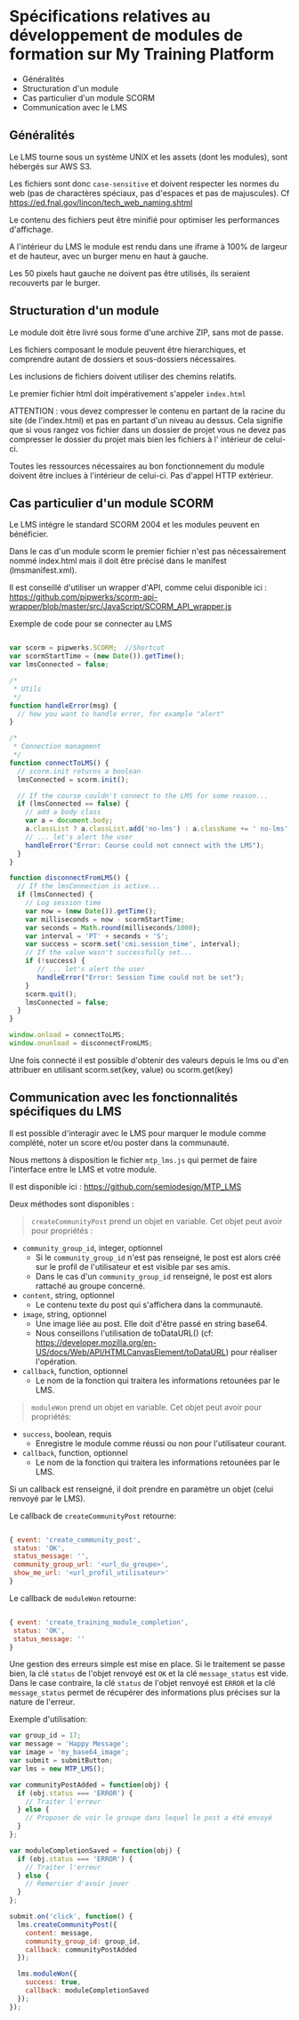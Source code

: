 # Spécifications relatives au développement de modules de formation sur My Training Platform

- Généralités
- Structuration d'un module
- Cas particulier d'un module SCORM
- Communication avec le LMS

## Généralités

Le LMS tourne sous un système UNIX et les assets (dont les modules), sont hébergés sur AWS S3.

Les fichiers sont donc `case-sensitive` et doivent respecter les normes du web (pas de charactères spéciaux, pas d'espaces et pas de majuscules). Cf https://ed.fnal.gov/lincon/tech_web_naming.shtml

Le contenu des fichiers peut être minifié pour optimiser les performances d'affichage.

A l'intérieur du LMS le module est rendu dans une iframe à 100% de largeur et de hauteur, avec un burger menu en haut à gauche.

Les 50 pixels haut gauche ne doivent pas être utilisés, ils seraient recouverts par le burger.


## Structuration d'un module

Le module doit être livré sous forme d'une archive ZIP, sans mot de passe.

Les fichiers composant le module peuvent être hierarchiques, et comprendre autant de dossiers et sous-dossiers nécessaires.

Les inclusions de fichiers doivent utiliser des chemins relatifs.

Le premier fichier html doit impérativement s'appeler `index.html`

ATTENTION : vous devez compresser le contenu en partant de la racine du site (de l'index.html) et pas en partant d'un niveau au dessus. Cela signifie que si vous rangez vos fichier dans un dossier de projet vous ne devez pas compresser le dossier du projet mais bien les fichiers à l' intérieur de celui-ci.

Toutes les ressources nécessaires au bon fonctionnement du module doivent être inclues à l'intérieur de celui-ci. Pas d'appel HTTP extérieur.


## Cas particulier d'un module SCORM

Le LMS intégre le standard SCORM 2004 et les modules peuvent en bénéficier.

Dans le cas d'un module scorm le premier fichier n'est pas nécessairement nommé index.html mais il doit être précisé dans le manifest (lmsmanifest.xml).

Il est conseillé d'utiliser un wrapper d'API, comme celui disponible ici : https://github.com/pipwerks/scorm-api-wrapper/blob/master/src/JavaScript/SCORM_API_wrapper.js


Exemple de code pour se connecter au LMS

```javascript

var scorm = pipwerks.SCORM;  //Shortcut
var scormStartTime = (new Date()).getTime();
var lmsConnected = false;

/*
 * Utils
 */
function handleError(msg) {
  // how you want to handle error, for example "alert"
}

/*
 * Connection managment
 */
function connectToLMS() {
  // scorm.init returns a boolean
  lmsConnected = scorm.init();

  // If the course couldn't connect to the LMS for some reason...
  if (lmsConnected == false) {
    // add a body class
    var a = document.body;
    a.classList ? a.classList.add('no-lms') : a.className += ' no-lms';
    // ... let's alert the user
    handleError("Error: Course could not connect with the LMS");
  }
}

function disconnectFromLMS() {
  // If the lmsConnection is active...
  if (lmsConnected) {
    // Log session time
    var now = (new Date()).getTime();
    var milliseconds = now - scormStartTime;
    var seconds = Math.round(milliseconds/1000);
    var interval = 'PT' + seconds + 'S';
    var success = scorm.set('cmi.session_time', interval);
    // If the value wasn't successfully set...
    if (!success) {
       // ... let's alert the user
       handleError("Error: Session Time could not be set");
    }
    scorm.quit();
    lmsConnected = false;
  }
}

window.onload = connectToLMS;
window.onunload = disconnectFromLMS;

```

Une fois connecté il est possible d'obtenir des valeurs depuis le lms ou d'en attribuer en utilisant scorm.set(key, value) ou scorm.get(key)

## Communication avec les fonctionnalités spécifiques du LMS

Il est possible d'interagir avec le LMS pour marquer le module comme complété, noter un score et/ou poster dans la communauté.

Nous mettons à disposition le fichier `mtp_lms.js` qui permet de faire l'interface entre le LMS et votre module.

Il est disponible ici : https://github.com/semiodesign/MTP_LMS

Deux méthodes sont disponibles :

> `createCommunityPost` prend un objet en variable. Cet objet peut avoir pour propriétés :

- `community_group_id`, integer, optionnel
  - Si le `community_group_id` n'est pas renseigné, le post est alors créé sur le profil de l'utilisateur et est visible par ses amis.
  - Dans le cas d'un `community_group_id` renseigné, le post est alors rattaché au groupe concerné.
- `content`, string, optionnel
  - Le contenu texte du post qui s'affichera dans la communauté.
- `image`, string, optionnel
  - Une image liée au post. Elle doit d'être passé en string base64.
  - Nous conseillons l'utilisation de toDataURL() (cf: https://developer.mozilla.org/en-US/docs/Web/API/HTMLCanvasElement/toDataURL) pour réaliser l'opération.
- `callback`, function, optionnel
  - Le nom de la fonction qui traitera les informations retounées par le LMS.

> `moduleWon` prend un objet en variable. Cet objet peut avoir pour propriétés:

- `success`, boolean, requis
  - Enregistre le module comme réussi ou non pour l'utilisateur courant.
- `callback`, function, optionnel
  - Le nom de la fonction qui traitera les informations retounées par le LMS.

Si un callback est renseigné, il doit prendre en paramètre un objet (celui renvoyé par le LMS).

Le callback de `createCommunityPost` retourne:

```javascript

{ event: 'create_community_post',
 status: 'OK',
 status_message: '',
 community_group_url: '<url_du_groupe>',
 show_me_url: '<url_profil_utilisateur>'
}

```

Le callback de `moduleWon` retourne:

```javascript

{ event: 'create_training_module_completion',
 status: 'OK',
 status_message: ''
}

```

Une gestion des erreurs simple est mise en place.
Si le traitement se passe bien, la clé `status` de l'objet renvoyé est `OK` et la clé `message_status` est vide.
Dans le case contraire, la clé `status` de l'objet renvoyé est `ERROR` et la clé `message_status` permet de récupérer des informations plus précises sur la nature de l'erreur.

Exemple d'utilisation:

```javascript
var group_id = 17;
var message = 'Happy Message';
var image = 'my_base64_image';
var submit = submitButton;
var lms = new MTP_LMS();

var communityPostAdded = function(obj) {
  if (obj.status === 'ERROR') {
    // Traiter l'erreur
  } else {
    // Proposer de voir le groupe dans lequel le post a été envoyé
  }
};

var moduleCompletionSaved = function(obj) {
  if (obj.status === 'ERROR') {
    // Traiter l'erreur
  } else {
    // Remercier d'avoir jouer
  }
};

submit.on('click', function() {
  lms.createCommunityPost({
    content: message,
    community_group_id: group_id,
    callback: communityPostAdded
  });

  lms.moduleWon({
    success: true,
    callback: moduleCompletionSaved
  });
});

```
